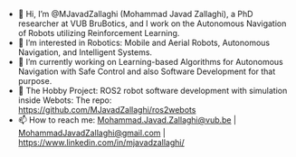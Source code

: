 - 👋 Hi, I’m @MJavadZallaghi (Mohammad Javad Zallaghi), a PhD researcher at VUB BruBotics, and I work on the Autonomous Navigation of Robots utilizing Reinforcement Learning.
- 👀 I’m interested in Robotics: Mobile and Aerial Robots, Autonomous Navigation, and Intelligent Systems.
- 🌱 I’m currently working on Learning-based Algorithms for Autonomous Navigation with Safe Control and also Software Development for that purpose.
- 💞️ The Hobby Project: ROS2 robot software development with simulation inside Webots: The repo: https://github.com/MJavadZallaghi/ros2webots
- 📫 How to reach me: Mohammad.Javad.Zallaghi@vub.be | MohammadJavadZallaghi@gmail.com | https://www.linkedin.com/in/mjavadzallaghi/

<!---
MJavadZallaghi/MJavadZallaghi is a ✨ special ✨ repository because its `README.md` (this file) appears on your GitHub profile.
You can click the Preview link to take a look at your changes.
--->

<!--
**MJavadZallaghi/mjavadzallaghi** is a ✨ _special_ ✨ repository because its `README.md` (this file) appears on your GitHub profile.

Here are some ideas to get you started:

- 🔭 I’m currently working on ...
- 🌱 I’m currently learning ...
- 👯 I’m looking to collaborate on ...
- 🤔 I’m looking for help with ...
- 💬 Ask me about ...
- 📫 How to reach me: ...
- 😄 Pronouns: ...
- ⚡ Fun fact: ...
-->
